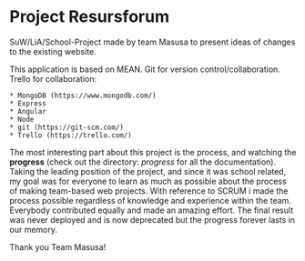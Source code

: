 # Project Resursforum
SuW/LiA/School-Project made by team Masusa to present ideas of changes to the existing website.

This application is based on MEAN. Git for version control/collaboration. Trello for collaboration:

	* MongoDB (https://www.mongodb.com/)
	* Express
	* Angular
	* Node
	* git (https://git-scm.com/)
	* Trello (https://trello.com/)

The most interesting part about this project is the process, and watching the **progress** (check out the directory: _progress_ for all the documentation). 
Taking the leading position of the project, and since it was school related, my goal was for everyone to learn as much as possible 
about the process of making team-based web projects. 
With reference to SCRUM i made the process possible regardless of knowledge and experience within the team.
Everybody contributed equally and made an amazing effort. 
The final result was never deployed and is now deprecated but the progress forever lasts in our memory.

Thank you Team Masusa!
